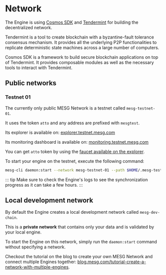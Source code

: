# Network

The Engine is using [Cosmos SDK](https://cosmos.network/sdk) and [Tendermint](https://tendermint.com/) for building the decentralized network.

Tendermint is a tool to create blockchain with a byzantine-fault tolerance consensus mechanism. It provides all the underlying P2P functionalities to replicate deterministic state machines across a large number of computers.

Cosmos SDK is a framework to build secure blockchain applications on top of Tendermint. It provides composable modules as well as the necessary tools to interact with Tendermint.

## Public networks

### Testnet 01

The currently only public MESG Network is a testnet called `mesg-testnet-01`.

It uses the token `atto` and any address are prefixed with `mesgtest`.

Its explorer is available on: [explorer.testnet.mesg.com](http://explorer.testnet.mesg.com/)

Its monitoring dashboard is available on: [monitoring.testnet.mesg.com](https://monitoring.testnet.mesg.com/)

You can get `atto` token by using the [faucet available on the explorer](http://explorer.testnet.mesg.com/faucet).

To start your engine on the testnet, execute the following command:
```bash
mesg-cli daemon:start --network mesg-testnet-01 --path $HOME/.mesg-testnet-01
```

::: tip
Make sure to check the Engine's logs to see the synchronization progress as it can take a few hours.
:::

## Local development network

By default the Engine creates a local development network called `mesg-dev-chain`.

This is a **private network** that contains only your data and is validated by your local engine.

To start the Engine on this network, simply run the `daemon:start` command without specifying a network.

Checkout the tutorial on the blog to create your own MESG Network and connect multiple Engines together:
[blog.mesg.com/tutorial-create-a-network-with-multiple-engines](https://blog.mesg.com/tutorial-create-a-network-with-multiple-engines/).

